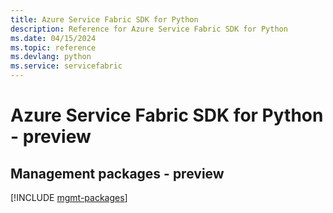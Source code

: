 ```yaml
---
title: Azure Service Fabric SDK for Python
description: Reference for Azure Service Fabric SDK for Python
ms.date: 04/15/2024
ms.topic: reference
ms.devlang: python
ms.service: servicefabric
---
```

# Azure Service Fabric SDK for Python - preview

## Management packages - preview
[!INCLUDE [mgmt-packages](service-fabric-mgmt-index.md)]